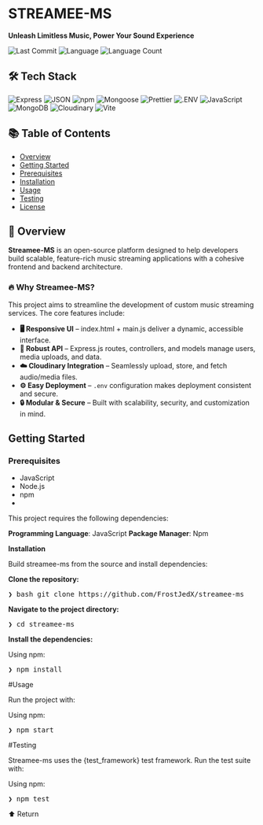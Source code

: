 # STREAMEE-MS
**Unleash Limitless Music, Power Your Sound Experience**

![Last Commit](https://img.shields.io/github/last-commit/FrostJedX/streamee-ms)
![Language](https://img.shields.io/github/languages/top/FrostJedX/streamee-ms)
![Language Count](https://img.shields.io/github/languages/count/FrostJedX/streamee-ms)

## 🛠 Tech Stack

![Express](https://img.shields.io/badge/Express-black?logo=express&logoColor=white)
![JSON](https://img.shields.io/badge/JSON-black?logo=json&logoColor=white)
![npm](https://img.shields.io/badge/npm-CB3837?logo=npm&logoColor=white)
![Mongoose](https://img.shields.io/badge/Mongoose-red?logo=mongoose&logoColor=white)
![Prettier](https://img.shields.io/badge/Prettier-F7B93E?logo=prettier&logoColor=black)
![.ENV](https://img.shields.io/badge/.ENV-black?logo=dotenv&logoColor=white)
![JavaScript](https://img.shields.io/badge/JavaScript-F7DF1E?logo=javascript&logoColor=black)
![MongoDB](https://img.shields.io/badge/MongoDB-4EA94B?logo=mongodb&logoColor=white)
![Cloudinary](https://img.shields.io/badge/Cloudinary-3448C5?logo=cloudinary&logoColor=white)
![Vite](https://img.shields.io/badge/Vite-646CFF?logo=vite&logoColor=white)

## 📚 Table of Contents

- [Overview](#overview)
- [Getting Started](#getting-started)
- [Prerequisites](#prerequisites)
- [Installation](#installation)
- [Usage](#usage)
- [Testing](#testing)
- [License](#license)

## 🧩 Overview

**Streamee-MS** is an open-source platform designed to help developers build scalable, feature-rich music streaming applications with a cohesive frontend and backend architecture. 

### 🔥 Why Streamee-MS?

This project aims to streamline the development of custom music streaming services. The core features include:

- **🖥️ Responsive UI** – index.html + main.js deliver a dynamic, accessible interface.
- **🔧 Robust API** – Express.js routes, controllers, and models manage users, media uploads, and data.
- **☁️ Cloudinary Integration** – Seamlessly upload, store, and fetch audio/media files.
- **⚙️ Easy Deployment** – `.env` configuration makes deployment consistent and secure.
- **🔒 Modular & Secure** – Built with scalability, security, and customization in mind.

##    Getting Started

###   Prerequisites
- JavaScript
- Node.js
- npm
- 
This project requires the following dependencies:

**Programming Language**: JavaScript
**Package Manager**: Npm

**Installation**

Build streamee-ms from the source and install dependencies:

**Clone the repository:**

<pre>❯ bash git clone https://github.com/FrostJedX/streamee-ms </pre>

**Navigate to the project directory:**

<pre>❯ cd streamee-ms </pre>

**Install the dependencies:**

Using npm:

<pre>❯ npm install</pre>  

#Usage

Run the project with:

Using npm:

<pre>❯ npm start</pre>

#Testing

Streamee-ms uses the {test_framework} test framework. Run the test suite with:

Using npm:

<pre>❯ npm test</pre>
⬆ Return
